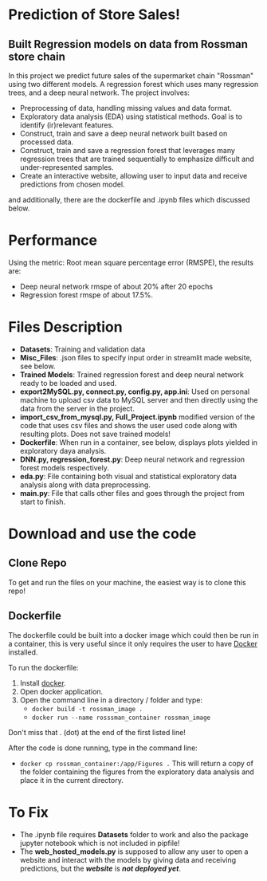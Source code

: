 # Prediction of Store Sales!
## Built Regression models on data from Rossman store chain 
In this project we predict future sales of the supermarket chain "Rossman" using two different models. A regression 
forest which uses many regression trees, and a deep neural network.
The project involves:
* Preprocessing of data, handling missing values and data format.
* Exploratory data analysis (EDA) using statistical methods. Goal is to identify (ir)relevant 
features.
* Construct, train and save a deep neural network built based on processed data.
* Construct, train and save a regression forest that leverages many regression trees that are trained sequentially to
emphasize difficult and under-represented samples.
* Create an interactive website, allowing user to input data and receive predictions from chosen model.

and additionally, there are the dockerfile and .ipynb files which discussed below.

# Performance
Using the metric: Root mean square percentage error (RMSPE), the results are:
* Deep neural network rmspe of about 20% after 20 epochs
* Regression forest rmspe of about 17.5%.

# Files Description
- **Datasets**: Training and validation data
- **Misc_Files**: .json files to specify input order in streamlit made website, see below.
- **Trained Models**: Trained regression forest and deep neural network ready to be loaded and used.
- **export2MySQL.py, connect.py, config.py, app.ini**: Used on personal machine to upload csv 
data to MySQL server and then directly using the data from the server in the project. 
- **import_csv_from_mysql.py, Full_Project.ipynb** modified version of the code that uses csv files and shows the user
used code along with resulting plots. Does not save trained models!
- **Dockerfile**: When run in a container, see below, displays plots yielded in exploratory daya analysis.
- **DNN.py, regression_forest.py**: Deep neural network and regression forest models respectively.
- **eda.py**: File containing both visual and statistical exploratory data analysis along with data preprocessing.
- **main.py**: File that calls other files and goes through the project from start to finish.


# Download and use the code
## Clone Repo
To get and run the files on your machine, the easiest way is to clone this repo!
## Dockerfile
The dockerfile could be built into a docker image which could then be run in a container, this is 
very useful since it only requires the user to have [Docker](https://www.docker.com/get-started/) installed.

To run the dockerfile:
1. Install [docker](https://www.docker.com/get-started/).
2. Open docker application.
3. Open the command line in a directory / folder and type:
   * ```docker build -t rossman_image .```
   * ```docker run --name rosssman_container rossman_image```

Don't miss that . (dot) at the end of the first listed line!

After the code is done running, type in the command line:
* ```docker cp rossman_container:/app/Figures .```
This will return a copy of the folder containing the figures from the exploratory data analysis
and place it in the current directory.


# To Fix
* The .ipynb file requires **Datasets** folder to work and also the package jupyter notebook which is not included in
pipfile!
* The **web_hosted_models.py** is supposed to allow any user to open a website
and interact with the models by giving data and receiving predictions, but the ***website*** is ***not deployed yet***. 
